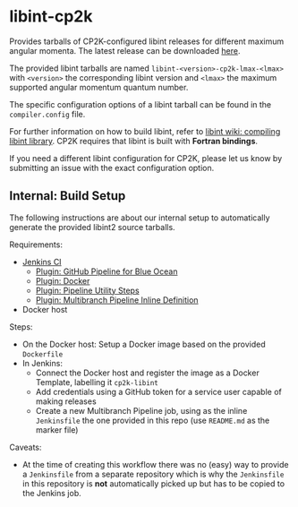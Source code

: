 # libint-cp2k

Provides tarballs of CP2K-configured libint releases for different maximum angular momenta. The latest release can be downloaded [here](https://github.com/cp2k/libint-cp2k/releases/latest).

The provided libint tarballs are named `libint-<version>-cp2k-lmax-<lmax>`
with `<version>` the corresponding libint version and `<lmax>` the maximum supported angular momentum quantum number.

The specific configuration options of a libint tarball can be found in the `compiler.config` file.

For further information on how to build libint, refer to [libint wiki: compiling libint library](https://github.com/evaleev/libint/wiki#compiling-libint-library).
CP2K requires that libint is built with **Fortran bindings**.

If you need a different libint configuration for CP2K, please let us know by submitting an issue with the exact configuration option.

## Internal: Build Setup

The following instructions are about our internal setup to automatically generate the provided libint2 source tarballs.

Requirements:

* [Jenkins CI](https://jenkins.io/)
  * [Plugin: GitHub Pipeline for Blue Ocean](https://plugins.jenkins.io/blueocean-github-pipeline)
  * [Plugin: Docker](https://plugins.jenkins.io/docker-plugin)
  * [Plugin: Pipeline Utility Steps](https://plugins.jenkins.io/pipeline-utility-steps)
  * [Plugin: Multibranch Pipeline Inline Definition](https://plugins.jenkins.io/inline-pipeline)
* Docker host

Steps:

* On the Docker host: Setup a Docker image based on the provided `Dockerfile`
* In Jenkins:
  * Connect the Docker host and register the image as a Docker Template, labelling it `cp2k-libint`
  * Add credentials using a GitHub token for a service user capable of making releases
  * Create a new Multibranch Pipeline job, using as the inline `Jenkinsfile` the one provided in this repo (use `README.md` as the marker file)

Caveats:

* At the time of creating this workflow there was no (easy) way to provide a `Jenkinsfile` from a separate repository which is why the `Jenkinsfile` in this repository is **not** automatically picked up but has to be copied to the Jenkins job.
